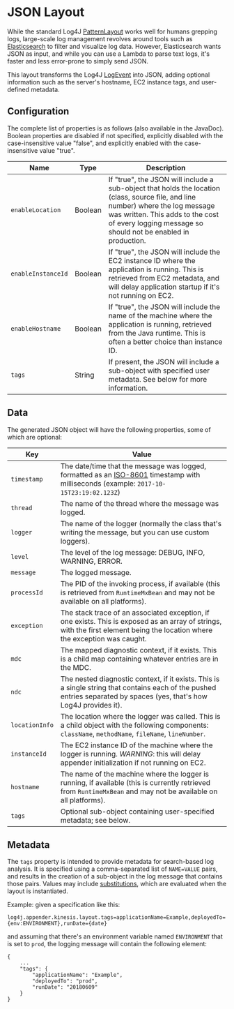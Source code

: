 # JSON Layout

While the standard Log4J [PatternLayout](http://logging.apache.org/log4j/1.2/apidocs/org/apache/log4j/PatternLayout.html)
works well for humans grepping logs, large-scale log management revolves around tools such as 
[Elasticsearch](https://www.elastic.co/products/elasticsearch) to filter and visualize log data.
However, Elasticsearch wants JSON as input, and while you can use a Lambda to parse text logs,
it's faster and less error-prone to simply send JSON.

This layout transforms the Log4J [LogEvent](http://logging.apache.org/log4j/1.2/apidocs/org/apache/log4j/pattern/LogEvent.html)
into JSON, adding optional information such as the server's hostname, EC2 instance tags, and
user-defined metadata.


## Configuration

The complete list of properties is as follows (also available in the JavaDoc). Boolean properties are disabled if
not specified, explicitly disabled with the case-insensitive value "false", and explicitly enabled with the
case-insensitive value "true".

 Name               | Type      | Description
--------------------|-----------|----------------------------------------------------------------------------------------------------------------
`enableLocation`    | Boolean   | If "true", the JSON will include a sub-object that holds the location (class, source file, and line number) where the log message was written. This adds to the cost of every logging message so should not be enabled in production.
`enableInstanceId`  | Boolean   | If "true", the JSON will include the EC2 instance ID where the application is running. This is retrieved from EC2 metadata, and will delay application startup if it's not running on EC2.
`enableHostname`    | Boolean   | If "true", the JSON will include the name of the machine where the application is running, retrieved from the Java runtime. This is often a better choice than instance ID.
`tags`              | String    | If present, the JSON will include a sub-object with specified user metadata. See below for more information.


## Data

The generated JSON object will have the following properties, some of which are optional:

 Key            | Value
----------------|------------------------------------------------------------------------------------------------------------------------
 `timestamp`    | The date/time that the message was logged, formatted as an [ISO-8601](https://en.wikipedia.org/wiki/ISO_8601) timestamp with milliseconds (example: `2017-10-15T23:19:02.123Z`)
 `thread`       | The name of the thread where the message was logged.
 `logger`       | The name of the logger (normally the class that's writing the message, but you can use custom loggers).
 `level`        | The level of the log message: DEBUG, INFO, WARNING, ERROR.
 `message`      | The logged message.
 `processId`    | The PID of the invoking process, if available (this is retrieved from `RuntimeMxBean` and may not be available on all platforms).
 `exception`    | The stack trace of an associated exception, if one exists. This is exposed as an array of strings, with the first element being the location where the exception was caught.
 `mdc`          | The mapped diagnostic context, if it exists. This is a child map containing whatever entries are in the MDC.
 `ndc`          | The nested diagnostic context, if it exists. This is a single string that contains each of the pushed entries separated by spaces (yes, that's how Log4J provides it).
 `locationInfo` | The location where the logger was called. This is a child object with the following components: `className`, `methodName`, `fileName`, `lineNumber`.
 `instanceId`   | The EC2 instance ID of the machine where the logger is running. *WARNING*: this will delay appender initialization if not running on EC2.
 `hostname`     | The name of the machine where the logger is running, if available (this is currently retrieved from `RuntimeMxBean` and may not be available on all platforms).
 `tags`         | Optional sub-object containing user-specified metadata; see below.


## Metadata

The `tags` property is intended to provide metadata for search-based log analysis. It is specified using
a comma-separated list of `NAME=VALUE` pairs, and results in the creation of a sub-object in the log
message that contains those pairs. Values may include [substitutions](substitutions.md), which are
evaluated when the layout is instantiated.

Example: given a specification like this:

```
log4j.appender.kinesis.layout.tags=applicationName=Example,deployedTo={env:ENVIRONMENT},runDate={date}
```

and assuming that there's an environment variable named `ENVIRONMENT` that is set to `prod`, the logging
message will contain the following element:

```
{
    ...
    "tags": {
        "applicationName": "Example",
        "deployedTo": "prod",
        "runDate": "20180609"
    }
}
```
